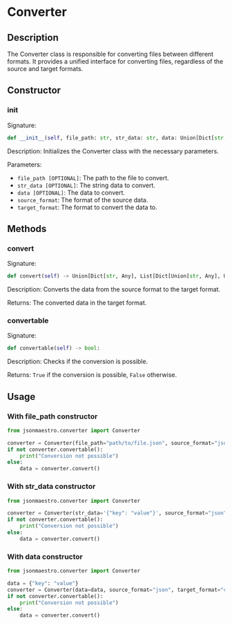 # Converter

## Description

The Converter class is responsible for converting files between different formats. It provides a unified interface for converting files, regardless of the source and target formats.

## Constructor

### __init__

Signature:

```python
def __init__(self, file_path: str, str_data: str, data: Union[Dict[str, Any], List[Dict[Union[str, Any], Union[str, Any]]]], source_format: str, target_format: str) -> None:
```

Description:
Initializes the Converter class with the necessary parameters.

Parameters:

- `file_path [OPTIONAL]`: The path to the file to convert.
- `str_data [OPTIONAL]`: The string data to convert.
- `data [OPTIONAL]`: The data to convert.
- `source_format`: The format of the source data.
- `target_format`: The format to convert the data to.

## Methods

### convert

Signature:

```python
def convert(self) -> Union[Dict[str, Any], List[Dict[Union[str, Any], Union[str, Any]]]]:
```

Description:
Converts the data from the source format to the target format.

Returns:
The converted data in the target format.

### convertable

Signature:

```python
def convertable(self) -> bool:
```

Description:
Checks if the conversion is possible.

Returns:
`True` if the conversion is possible, `False` otherwise.

## Usage

### With file_path constructor

```python
from jsonmaestro.converter import Converter

converter = Converter(file_path="path/to/file.json", source_format="json", target_format="csv")
if not converter.convertable():
    print("Conversion not possible")
else:
    data = converter.convert()
```

### With str_data constructor

```python
from jsonmaestro.converter import Converter

converter = Converter(str_data='{"key": "value"}', source_format="json", target_format="csv")
if not converter.convertable():
    print("Conversion not possible")
else:
    data = converter.convert()
```

### With data constructor

```python
from jsonmaestro.converter import Converter

data = {"key": "value"}
converter = Converter(data=data, source_format="json", target_format="csv")
if not converter.convertable():
    print("Conversion not possible")
else:
    data = converter.convert()
```
